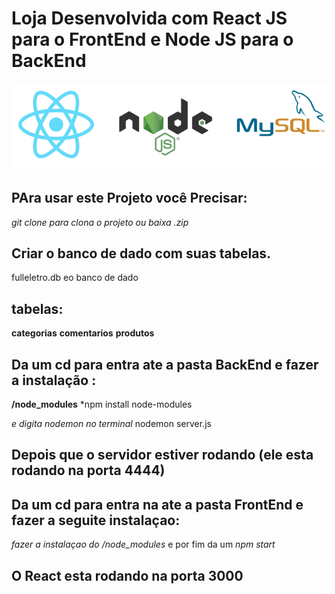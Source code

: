 # Loja Desenvolvida com React JS para o FrontEnd e Node JS para o BackEnd
![](https://github.com/jairsantos-jau/NodeJS_ReactJS/blob/main/Frontend_React/public/img/reactmysqlnode.PNG)


## PAra  usar este Projeto você Precisar:

*git clone para clona o projeto ou baixa .zip*

## Criar o banco de dado com suas tabelas.
fulleletro.db eo banco de dado

## tabelas:
**categorias**
**comentarios**
**produtos**

## Da um cd para entra ate a pasta BackEnd e fazer a instalação :

**/node_modules**
*npm install node-modules

*e digita nodemon no terminal*
nodemon server.js


## Depois que o servidor estiver rodando (ele esta rodando na porta 4444)

## Da um cd para entra na ate a pasta FrontEnd e fazer a seguite instalaçao:
*fazer a instalaçao do /node_modules*
 e por fim da um 
 *npm start* 
 
 ## O React esta rodando na porta 3000
 
 
 
 
 

